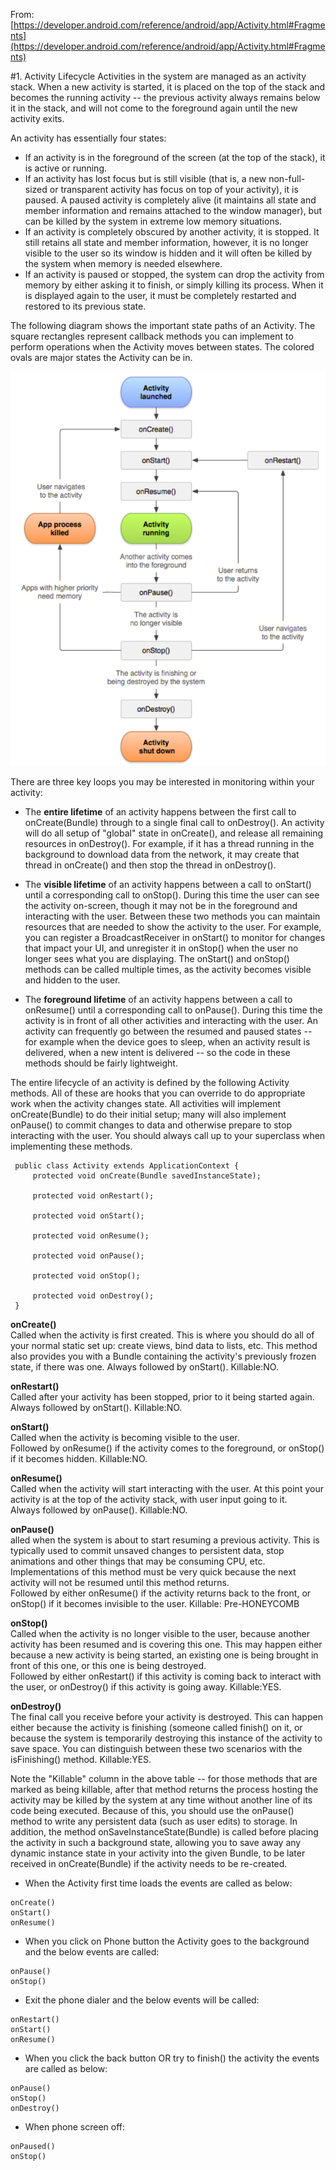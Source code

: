 
From:[https://developer.android.com/reference/android/app/Activity.html#Fragments](https://developer.android.com/reference/android/app/Activity.html#Fragments)

#1. Activity Lifecycle
Activities in the system are managed as an activity stack. When a new activity is started, it is placed on the top of the stack and becomes the running activity -- the previous activity always remains below it in the stack, and will not come to the foreground again until the new activity exits.

An activity has essentially four states:   

- If an activity is in the foreground of the screen (at the top of the stack), it is active or running.
- If an activity has lost focus but is still visible (that is, a new non-full-sized or transparent activity has focus on top of your activity), it is paused. A paused activity is completely alive (it maintains all state and member information and remains attached to the window manager), but can be killed by the system in extreme low memory situations.
- If an activity is completely obscured by another activity, it is stopped. It still retains all state and member information, however, it is no longer visible to the user so its window is hidden and it will often be killed by the system when memory is needed elsewhere.
- If an activity is paused or stopped, the system can drop the activity from memory by either asking it to finish, or simply killing its process. When it is displayed again to the user, it must be completely restarted and restored to its previous state.

The following diagram shows the important state paths of an Activity. The square rectangles represent callback methods you can implement to perform operations when the Activity moves between states. The colored ovals are major states the Activity can be in.

![Activity Lifecycle](/images/lifecycle.png)

There are three key loops you may be interested in monitoring within your activity:

- The **entire lifetime** of an activity happens between the first call to onCreate(Bundle) through to a single final call to onDestroy(). An activity will do all setup of "global" state in onCreate(), and release all remaining resources in onDestroy(). For example, if it has a thread running in the background to download data from the network, it may create that thread in onCreate() and then stop the thread in onDestroy().

- The **visible lifetime** of an activity happens between a call to onStart() until a corresponding call to onStop(). During this time the user can see the activity on-screen, though it may not be in the foreground and interacting with the user. Between these two methods you can maintain resources that are needed to show the activity to the user. For example, you can register a BroadcastReceiver in onStart() to monitor for changes that impact your UI, and unregister it in onStop() when the user no longer sees what you are displaying. The onStart() and onStop() methods can be called multiple times, as the activity becomes visible and hidden to the user.

- The **foreground lifetime** of an activity happens between a call to onResume() until a corresponding call to onPause(). During this time the activity is in front of all other activities and interacting with the user. An activity can frequently go between the resumed and paused states -- for example when the device goes to sleep, when an activity result is delivered, when a new intent is delivered -- so the code in these methods should be fairly lightweight.

The entire lifecycle of an activity is defined by the following Activity methods. All of these are hooks that you can override to do appropriate work when the activity changes state. All activities will implement onCreate(Bundle) to do their initial setup; many will also implement onPause() to commit changes to data and otherwise prepare to stop interacting with the user. You should always call up to your superclass when implementing these methods.

```
 public class Activity extends ApplicationContext {
     protected void onCreate(Bundle savedInstanceState);
     
     protected void onRestart();
     
     protected void onStart();

     protected void onResume();

     protected void onPause();

     protected void onStop();

     protected void onDestroy();
 }
```

**onCreate()**     
Called when the activity is first created. This is where you should do all of your normal static set up: create views, bind data to lists, etc. This method also provides you with a Bundle containing the activity's previously frozen state, if there was one.
Always followed by onStart(). Killable:NO.        

**onRestart()**   
Called after your activity has been stopped, prior to it being started again.
Always followed by onStart(). Killable:NO.

**onStart()**    
Called when the activity is becoming visible to the user.     
Followed by onResume() if the activity comes to the foreground, or onStop() if it becomes hidden. Killable:NO. 

**onResume()**      
Called when the activity will start interacting with the user. At this point your activity is at the top of the activity stack, with user input going to it.     
Always followed by onPause().   Killable:NO.

**onPause()**   
alled when the system is about to start resuming a previous activity. This is typically used to commit unsaved changes to persistent data, stop animations and other things that may be consuming CPU, etc. Implementations of this method must be very quick because the next activity will not be resumed until this method returns.     
Followed by either onResume() if the activity returns back to the front, or onStop() if it becomes invisible to the user.  Killable: Pre-HONEYCOMB

**onStop()**      
Called when the activity is no longer visible to the user, because another activity has been resumed and is covering this one. This may happen either because a new activity is being started, an existing one is being brought in front of this one, or this one is being destroyed.               
Followed by either onRestart() if this activity is coming back to interact with the user, or onDestroy() if this activity is going away.  Killable:YES.

**onDestroy()**     
The final call you receive before your activity is destroyed. This can happen either because the activity is finishing (someone called finish() on it, or because the system is temporarily destroying this instance of the activity to save space. You can distinguish between these two scenarios with the isFinishing() method.  Killable:YES.

Note the "Killable" column in the above table -- for those methods that are marked as being killable, after that method returns the process hosting the activity may be killed by the system at any time without another line of its code being executed. Because of this, you should use the onPause() method to write any persistent data (such as user edits) to storage. In addition, the method onSaveInstanceState(Bundle) is called before placing the activity in such a background state, allowing you to save away any dynamic instance state in your activity into the given Bundle, to be later received in onCreate(Bundle) if the activity needs to be re-created.


- When the Activity first time loads the events are called as below:
```
onCreate()
onStart()
onResume()
```
- When you click on Phone button the Activity goes to the background and the below events are called:
```
onPause()
onStop()
```
- Exit the phone dialer and the below events will be called:
```
onRestart()
onStart()
onResume()
```
- When you click the back button OR try to finish() the activity the events are called as below:
```
onPause()
onStop()
onDestroy()
```
- When phone screen off:
```
onPaused() 
onStop()
```
